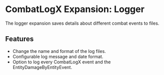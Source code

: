 # CombatLogX Expansion: Logger

The logger expansion saves details about different combat events to files.

## Features

- Change the name and format of the log files.
- Configurable log message and date format.
- Option to log every CombatLogX event and the EntityDamageByEntityEvent.
